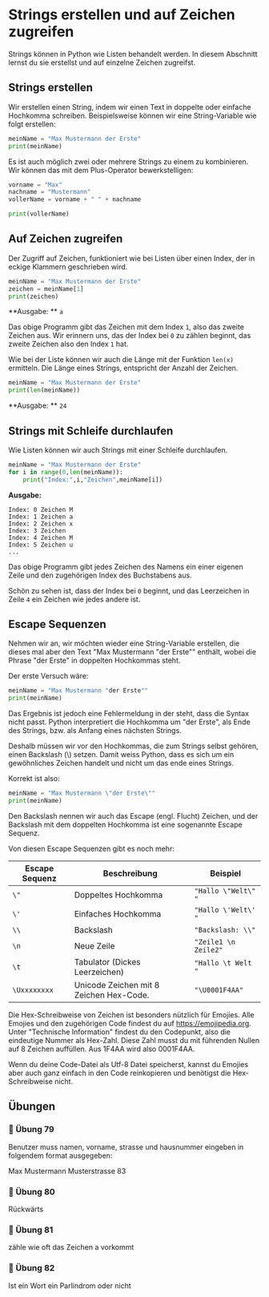 # Strings erstellen und auf Zeichen zugreifen

Strings können in Python wie Listen behandelt werden.
In diesem Abschnitt lernst du sie erstellst und auf einzelne Zeichen zugreifst.

## Strings erstellen

Wir erstellen einen String, indem wir einen Text in doppelte oder einfache
Hochkomma schreiben. Beispielsweise können wir eine String-Variable wie folgt erstellen:

```python
meinName = "Max Mustermann der Erste"
print(meinName)
```

Es ist auch möglich zwei oder mehrere Strings zu einem zu kombinieren.
Wir können das mit dem Plus-Operator bewerkstelligen: 

```python
vorname = "Max"
nachname = "Mustermann"
vollerName = vorname + " " + nachname

print(vollerName)
```

## Auf Zeichen zugreifen

Der Zugriff auf Zeichen, funktioniert wie bei Listen
über einen Index, der in eckige Klammern geschrieben wird.

```python
meinName = "Max Mustermann der Erste"
zeichen = meinName[1]
print(zeichen)
```
**Ausgabe: ** `a`

Das obige Programm gibt das Zeichen mit dem Index `1`, also
das zweite Zeichen aus.
Wir erinnern uns, das der Index bei `0` zu zählen beginnt,
das zweite Zeichen also den Index `1` hat.

Wie bei der Liste können wir auch die Länge mit der 
Funktion `len(x)` ermitteln. Die Länge eines Strings,
entspricht der Anzahl der Zeichen.

```python
meinName = "Max Mustermann der Erste"
print(len(meinName))
```
**Ausgabe: ** `24`



## Strings mit Schleife durchlaufen

Wie Listen können wir auch Strings mit einer Schleife durchlaufen.

```python
meinName = "Max Mustermann der Erste"
for i in range(0,len(meinName)):
    print("Index:",i,"Zeichen",meinName[i])
```
**Ausgabe:**
```
Index: 0 Zeichen M
Index: 1 Zeichen a
Index: 2 Zeichen x
Index: 3 Zeichen  
Index: 4 Zeichen M
Index: 5 Zeichen u
...
```

Das obige Programm gibt jedes Zeichen des Namens
ein einer eigenen Zeile und den zugehörigen Index
des Buchstabens aus.

Schön zu sehen ist, dass der Index bei `0` beginnt,
und das Leerzeichen in Zeile `4` ein Zeichen wie jedes andere ist.

## Escape Sequenzen

Nehmen wir an, wir möchten wieder eine String-Variable erstellen,
die dieses mal aber den Text "Max Mustermann "der Erste"" enthält,
wobei die Phrase "der Erste" in doppelten Hochkommas steht.

Der erste Versuch wäre:
```python
meinName = "Max Mustermann "der Erste""
print(meinName)
```

Das Ergebnis ist jedoch eine Fehlermeldung
in der steht, dass die Syntax nicht passt.
Python interpretiert die Hochkomma um "der Erste",
als Ende des Strings, bzw. als Anfang eines nächsten Strings.

Deshalb müssen wir vor den Hochkommas, die zum Strings selbst gehören,
einen Backslash (\\) setzen. Damit weiss Python, dass es sich um ein gewöhnliches Zeichen
handelt und nicht um das ende eines Strings.

Korrekt ist also:
```python
meinName = "Max Mustermann \"der Erste\""
print(meinName)
```

Den Backslash nennen wir auch das Escape (engl. Flucht) Zeichen,
und der Backslash mit dem doppelten Hochkomma ist eine sogenannte
Escape Sequenz.

Von diesen Escape Sequenzen gibt es noch mehr:

| Escape Sequenz  | Beschreibung | Beispiel |
| ------------- | ------------- |  ------------- | 
| `\"` 	| Doppeltes Hochkomma 	| `"Hallo \"Welt\" "` | 
| `\'` 	| Einfaches Hochkomma 	|  `"Hallo \'Welt\' "`  |
| `\\` |	Backslash 	|   `"Backslash: \\"`  |
| `\n` 	| Neue Zeile 	|   `"Zeile1 \n Zeile2"` |
| `\t` 	|Tabulator (Dickes Leerzeichen) 	| `"Hallo \t Welt "`  |
| `\Uxxxxxxxx` 	| Unicode Zeichen mit 8 Zeichen Hex-Code. | `"\U0001F4AA"`  |

Die Hex-Schreibweise von Zeichen ist besonders nützlich für Emojies.
Alle Emojies und den zugehörigen Code findest du auf https://emojipedia.org.
Unter "Technische Information" findest du den Codepunkt,
also die eindeutige Nummer als Hex-Zahl.
Diese Zahl musst du mit führenden Nullen auf 8 Zeichen auffüllen.
Aus 1F4AA wird also 0001F4AA.

Wenn du deine Code-Datei als Utf-8 Datei speicherst,
kannst du Emojies aber auch ganz einfach in den Code reinkopieren
und benötigst die Hex-Schreibweise nicht.

## Übungen

### 📝 Übung 79

Benutzer muss namen, vorname, strasse und hausnummer eingeben
in folgendem format ausgegeben:

Max Mustermann
Musterstrasse  83

### 📝 Übung 80

Rückwärts

### 📝 Übung 81

zähle wie oft das Zeichen a vorkommt


### 📝 Übung 82

Ist ein Wort ein Parlindrom oder nicht







